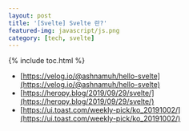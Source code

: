 ```yaml
---
layout: post
title: '[Svelte] Svelte 란?'
featured-img: javascript/js.png
category: [tech, svelte]
---
```

{% include toc.html %}

- [https://velog.io/@ashnamuh/hello-svelte](https://velog.io/@ashnamuh/hello-svelte)
- [https://heropy.blog/2019/09/29/svelte/](https://heropy.blog/2019/09/29/svelte/)
- [https://ui.toast.com/weekly-pick/ko_20191002/](https://ui.toast.com/weekly-pick/ko_20191002/)